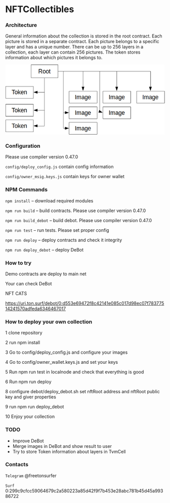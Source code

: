 # NFTCollectibles

### Architecture
General information about the collection is stored in the root contract. Each picture is stored in a separate contract. Each picture belongs to a specific layer and has a unique number. There can be up to 256 layers in a collection, each layer can contain 256 pictures. The token stores information about which pictures it belongs to.

![scheme](img/scheme.png)

### Configuration

Please use compiler version 0.47.0

`config/deploy_config.js` contain config information

`config/owner_msig.keys.js` contain keys for owner wallet

### NPM Commands

`npm install` – download required modules

`npm run build` – build contracts. Please use compiler version 0.47.0

`npm run build_debot` – build debot. Please use compiler version 0.47.0

`npm run test` – run tests. Please set proper config

`npm run deploy` – deploy contracts and check it integrity

`npm run deploy_debot` – deploy DeBot

### How to try

Demo contracts are deploy to main net

Your can check DeBot

NFT CATS

https://uri.ton.surf/debot/0:d553e69472f8c42141e085c017d98ec07f78377514241570adfeda6346467017

### How to deploy your own collection

1 clone repository

2 run npm install

3 Go to config/deploy_config.js and configure your images

4 Go to config/owner_wallet.keys.js and set your keys

5 Run npm run test in localnode and check that everything is good

6 Run npm run deploy 

8 configure debot/deploy_debot.sh set nftRoot address and nftRoot public key and giver properties

9 run npm run deploy_debot

10 Enjoy your collection

### TODO
- Improve DeBot
- Merge images in DeBot and show result to user
- Try to store Token information about layers in TvmCell

### Contacts
`Telegram` @freetonsurfer

`Surf` 0:299c9cfcc59064679c2a580223a85d42f9f7b453e28abc781b45d45a99386722
